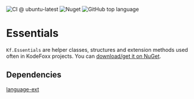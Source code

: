![CI @ ubuntu-latest](https://github.com/KodeFoxx/Kf.Essentials/actions?query=workflow%3A%22CI+%40+ubuntu-latest%22)
![Nuget](https://www.nuget.org/packages/Kf.Essentials/)
![GitHub top language](https://img.shields.io/github/languages/top/kodefoxx/kf.essentials)

# Essentials
`Kf.Essentials` are helper classes, structures and extension methods used often in KodeFoxx projects. You can [download/get it on NuGet](https://www.nuget.org/packages/Kf.Essentials/).

## Dependencies
[language-ext](https://github.com/louthy/language-ext)
